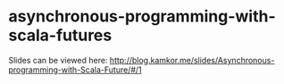 # asynchronous-programming-with-scala-futures

Slides can be viewed here: http://blog.kamkor.me/slides/Asynchronous-programming-with-Scala-Future/#/1

